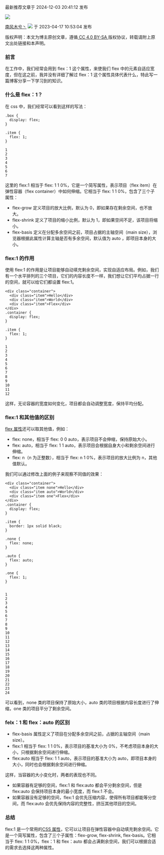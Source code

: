最新推荐文章于 2024-12-03 20:41:12 发布

![](https://csdnimg.cn/release/blogv2/dist/pc/img/original.png)

[南风木兮丶](https://blog.csdn.net/wz9608 "南风木兮丶") ![](https://csdnimg.cn/release/blogv2/dist/pc/img/newCurrentTime2.png) 于 2023-04-17 10:53:04 发布

版权声明：本文为博主原创文章，遵循[ CC 4.0 BY-SA ](http://creativecommons.org/licenses/by-sa/4.0/)版权协议，转载请附上原文出处链接和本声明。

### []()[]()前言

在工作中，我们经常会用到 flex：1 这个属性，来使我们 flex 中的元素自适应宽度，但在这之前，我并没有详细了解过 flex：1 这个属性具体代表什么，特此写一篇博客分享一下学习到的知识。

### []()[]()什么是 flex：1？

在 css 中，我们经常可以看到这样的写法：

```
.box {
  display: flex;
}

.item {
  flex: 1;
}

1
2
3
4
5
6
7
```

这里的 flex:1 相当于 flex: 1 1 0%，它是一个简写属性，表示项目（flex item）在弹性容器（flex container）中如何伸缩。它相当于 flex: 1 1 0%，包含了三个子属性：

* flex-grow 定义项目的放大比例，默认为 0，即如果存在剩余空间，也不放大。
* flex-shrink 定义了项目的缩小比例，默认为 1，即如果空间不足，该项目将缩小。
* flex-basis 定义在分配多余空间之前，项目占据的主轴空间（main size），浏览器根据此属性计算主轴是否有多余空间，默认值为 auto ，即项目本身的大小。

### []()[]()flex:1 的作用

使用 flex:1 的作用是让项目能够自动填充剩余空间，实现自适应布局。例如，我们有一个水平排列的三个项目，它们的内容长度不一样，我们想让它们平均占据一行的空间，就可以给它们都设置 flex:1。

```
<div class="container">
  <div class="item">Hello</div>
  <div class="item">World</div>
  <div class="item">Flex</div>
</div>
.container {
  display: flex;
}

.item {
  flex: 1;
}

1
2
3
4
5
6
7
8
9
10
11
12
```

这样，无论容器的宽度如何变化，项目都会自动调整宽度，保持平均分配。

### []()[]()flex:1 和其他值的区别

[flex 属性](https://so.csdn.net/so/search?q=flex%E5%B1%9E%E6%80%A7\&spm=1001.2101.3001.7020)还可以取其他值，例如：

* flex: none，相当于 flex: 0 0 auto，表示项目不会伸缩，保持原始大小。
* flex: auto，相当于 flex: 1 1 auto，表示项目会根据自身大小和剩余空间进行伸缩。
* flex: n（n 为正整数），相当于 flex: n 1 0%，表示项目的放大比例为 n，其他值默认。

我们可以通过修改上面的例子来观察不同值的效果：

```
<div class="container">
  <div class="item none">Hello</div>
  <div class="item auto">World</div>
  <div class="item one">Flex</div>
</div>
.container {
  display: flex;
}

.item {
  border: 1px solid black;
}

.none {
  flex: none;
}

.auto {
  flex: auto;
}

.one {
  flex: 1;
}


1
2
3
4
5
6
7
8
9
10
11
12
13
14
15
16
17
18
19
20
21
22
23
24
```

可以看到，none 类的项目保持了原始大小，auto 类的项目根据内容长度进行了伸缩，one 类的项目平分了剩余空间。

### []()[]()felx：1 和 flex：auto 的区别

* flex-basis 属性定义了项目在分配多余空间之前，占据的主轴空间（main size）。
* flex:1 相当于 flex: 1 1 0%，表示项目的基准大小为 0%，不考虑项目本身的大小，只根据剩余空间进行伸缩。
* flex:auto 相当于 flex: 1 1 auto，表示项目的基准大小为 auto，即项目本身的大小，同时也会根据剩余空间进行伸缩。

这样，当容器的大小变化时，两者的表现也不同。

* 如果容器有足够的空间，flex:1 和 flex:auto 都会平分剩余空间，但是 flex:auto 会保持项目本身的最小宽度，而 flex:1 不会。
* 如果容器没有足够的空间，flex:1 会优先压缩内容，使得所有项目都能等分空间，而 flex:auto 会优先保持内容的完整性，挤压其他项目的空间。

### []()[]()总结

flex:1 是一个常用的[CSS 属性](https://so.csdn.net/so/search?q=CSS%E5%B1%9E%E6%80%A7\&spm=1001.2101.3001.7020)，它可以让项目在弹性容器中自动填充剩余空间。它是一个简写属性，包含了三个子属性：flex-grow, flex-shrink, flex-basis。它相当于 flex: 1 1 0%，flex：1 和 flex：auto 都会占满剩余空间，我们可以根据合适的需求去选择这两种属性。
